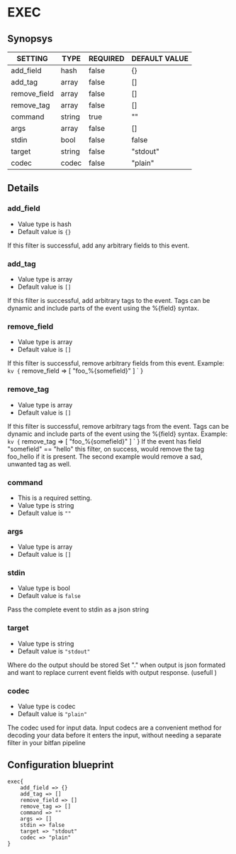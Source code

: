 # EXEC


## Synopsys


|   SETTING    |  TYPE  | REQUIRED | DEFAULT VALUE |
|--------------|--------|----------|---------------|
| add_field    | hash   | false    | {}            |
| add_tag      | array  | false    | []            |
| remove_field | array  | false    | []            |
| remove_tag   | array  | false    | []            |
| command      | string | true     | ""            |
| args         | array  | false    | []            |
| stdin        | bool   | false    | false         |
| target       | string | false    | "stdout"      |
| codec        | codec  | false    | "plain"       |


## Details

### add_field
* Value type is hash
* Default value is `{}`

If this filter is successful, add any arbitrary fields to this event.

### add_tag
* Value type is array
* Default value is `[]`

If this filter is successful, add arbitrary tags to the event. Tags can be dynamic
and include parts of the event using the %{field} syntax.

### remove_field
* Value type is array
* Default value is `[]`

If this filter is successful, remove arbitrary fields from this event. Example:
` kv {
`   remove_field => [ "foo_%{somefield}" ]
` }

### remove_tag
* Value type is array
* Default value is `[]`

If this filter is successful, remove arbitrary tags from the event. Tags can be dynamic and include parts of the event using the %{field} syntax.
Example:
` kv {
`   remove_tag => [ "foo_%{somefield}" ]
` }
If the event has field "somefield" == "hello" this filter, on success, would remove the tag foo_hello if it is present. The second example would remove a sad, unwanted tag as well.

### command
* This is a required setting.
* Value type is string
* Default value is `""`



### args
* Value type is array
* Default value is `[]`



### stdin
* Value type is bool
* Default value is `false`

Pass the complete event to stdin as a json string

### target
* Value type is string
* Default value is `"stdout"`

Where do the output should be stored
Set "." when output is json formated and want to replace current event fields with output
response. (usefull )

### codec
* Value type is codec
* Default value is `"plain"`

The codec used for input data. Input codecs are a convenient method for decoding
your data before it enters the input, without needing a separate filter in your bitfan pipeline



## Configuration blueprint

```
exec{
	add_field => {}
	add_tag => []
	remove_field => []
	remove_tag => []
	command => ""
	args => []
	stdin => false
	target => "stdout"
	codec => "plain"
}
```
